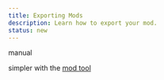 ```yaml
---
title: Exporting Mods
description: Learn how to export your mod.
status: new
---
```


manual

simpler with the [mod tool](tools/mod_tool.md)